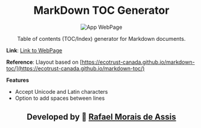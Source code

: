 <div align="center">
<h1>MarkDown TOC Generator</h1>

<p>
<img src="https://img.shields.io/badge/app-web--page-success" alt="App WebPage">
</p>

Table of contents (TOC/Index) generator for Markdown documents.

</div>

**Link**: [Link to WebPage](https://rafanthx13.github.io/toc-generator/)

**Reference**: Llayout based on [https://ecotrust-canada.github.io/markdown-toc/](https://ecotrust-canada.github.io/markdown-toc/)

**Features**

+ Accept Unicode and Latin characters
+ Option to add spaces between lines

<h2 align="center">Developed by &#128640; <a href="https://rafanthx13.github.io/">Rafael Morais de Assis</a></h2>
